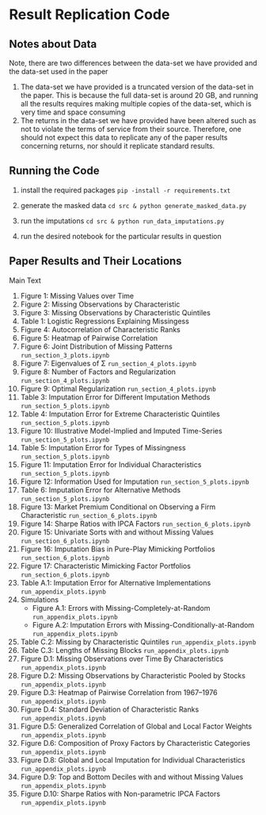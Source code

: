 # Result Replication Code

## Notes about Data

Note, there are two differences between the data-set we have provided and the data-set used in the paper
1. The data-set we have provided is a truncated version of the data-set in the paper. This is because the full data-set is around 20 GB, and running all the results requires making multiple copies of the data-set, which is very time and space consuming
2. The returns in the data-set we have provided have been altered such as not to violate the terms of service from their source. Therefore, one should not expect this data to replicate any of the paper results concerning returns, nor should it replicate standard results.

## Running the Code

1. install the required packages `pip -install -r requirements.txt`

2. generate the masked data `cd src & python generate_masked_data.py`

3. run the imputations `cd src & python run_data_imputations.py`

4. run the desired notebook for the particular results in question


## Paper Results and Their Locations

Main Text
1. Figure 1: Missing Values over Time
2. Figure 2: Missing Observations by Characteristic
3. Figure 3: Missing Observations by Characteristic Quintiles
4. Table 1: Logistic Regressions Explaining Missingess
5. Figure 4: Autocorrelation of Characteristic Ranks
6. Figure 5: Heatmap of Pairwise Correlation
7. Figure 6: Joint Distribution of Missing Patterns `run_section_3_plots.ipynb`
8. Figure 7: Eigenvalues of Σ `run_section_4_plots.ipynb`
9. Figure 8: Number of Factors and Regularization `run_section_4_plots.ipynb`
10. Figure 9: Optimal Regularization `run_section_4_plots.ipynb`
11. Table 3: Imputation Error for Different Imputation Methods `run_section_5_plots.ipynb`
12. Table 4: Imputation Error for Extreme Characteristic Quintiles `run_section_5_plots.ipynb`
13. Figure 10: Illustrative Model-Implied and Imputed Time-Series `run_section_5_plots.ipynb`
14. Table 5: Imputation Error for Types of Missingness `run_section_5_plots.ipynb`
15. Figure 11: Imputation Error for Individual Characteristics `run_section_5_plots.ipynb`
16. Figure 12: Information Used for Imputation `run_section_5_plots.ipynb`
17. Table 6: Imputation Error for Alternative Methods `run_section_5_plots.ipynb`
18. Figure 13: Market Premium Conditional on Observing a Firm Characteristic `run_section_6_plots.ipynb`
19. Figure 14: Sharpe Ratios with IPCA Factors `run_section_6_plots.ipynb`
20. Figure 15: Univariate Sorts with and without Missing Values `run_section_6_plots.ipynb`
21. Figure 16: Imputation Bias in Pure-Play Mimicking Portfolios `run_section_6_plots.ipynb`
22. Figure 17: Characteristic Mimicking Factor Portfolios `run_section_6_plots.ipynb`
24. Table A.1: Imputation Error for Alternative Implementations `run_appendix_plots.ipynb`
25. Simulations
    - Figure A.1: Errors with Missing-Completely-at-Random `run_appendix_plots.ipynb`
    - Figure A.2: Imputation Errors with Missing-Conditionally-at-Random `run_appendix_plots.ipynb`
26. Table C.2: Missing by Characteristic Quintiles `run_appendix_plots.ipynb`
27. Table C.3: Lengths of Missing Blocks `run_appendix_plots.ipynb`
28. Figure D.1: Missing Observations over Time By Characteristics `run_appendix_plots.ipynb`
29. Figure D.2: Missing Observations by Characteristic Pooled by Stocks `run_appendix_plots.ipynb`
30. Figure D.3: Heatmap of Pairwise Correlation from 1967–1976 `run_appendix_plots.ipynb`
31. Figure D.4: Standard Deviation of Characteristic Ranks `run_appendix_plots.ipynb`
32. Figure D.5: Generalized Correlation of Global and Local Factor Weights `run_appendix_plots.ipynb`
33. Figure D.6: Composition of Proxy Factors by Characteristic Categories `run_appendix_plots.ipynb`
34. Figure D.8: Global and Local Imputation for Individual Characteristics `run_appendix_plots.ipynb`
35. Figure D.9: Top and Bottom Deciles with and without Missing Values `run_appendix_plots.ipynb`
36. Figure D.10: Sharpe Ratios with Non-parametric IPCA Factors `run_appendix_plots.ipynb`




